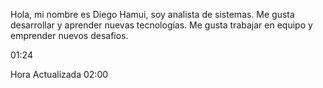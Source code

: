 Hola, mi nombre es Diego Hamui, soy analista de sistemas. Me gusta desarrollar y  aprender nuevas tecnologías. Me gusta trabajar en equipo y emprender nuevos desafios.

01:24


Hora Actualizada 02:00